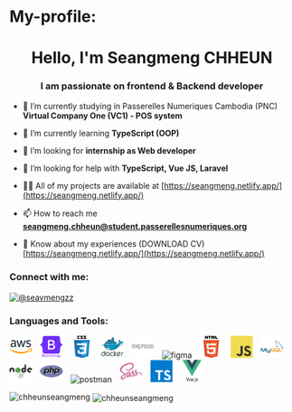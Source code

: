 # My-profile:

<h1 align="center">Hello, I'm Seangmeng CHHEUN</h1>
<h3 align="center">I am passionate on frontend & Backend developer</h3>

- 🔭 I’m currently studying in Passerelles Numeriques Cambodia (PNC) **Virtual Company One (VC1) - POS system**

- 🌱 I’m currently learning **TypeScript (OOP)**

- 👯 I’m looking for **internship as Web developer**

- 🤝 I’m looking for help with **TypeScript, Vue JS, Laravel**

- 👨‍💻 All of my projects are available at [https://seangmeng.netlify.app/](https://seangmeng.netlify.app/)

- 📫 How to reach me **seangmeng.chheun@student.passerellesnumeriques.org**

- 📄 Know about my experiences (DOWNLOAD CV) [https://seangmeng.netlify.app/](https://seangmeng.netlify.app/)

<h3 align="left">Connect with me:</h3>
<p align="left">
<a href="https://www.youtube.com/c/@seavmengzz" target="blank"><img align="center" src="https://raw.githubusercontent.com/rahuldkjain/github-profile-readme-generator/master/src/images/icons/Social/youtube.svg" alt="@seavmengzz" height="30" width="40" /></a>
</p>

<h3 align="left">Languages and Tools:</h3>
<p align="left">
  <span style="margin-right: 10px;"><img src="https://raw.githubusercontent.com/devicons/devicon/master/icons/amazonwebservices/amazonwebservices-original-wordmark.svg" alt="aws" width="40" height="40"/></span>
  <span style="margin-right: 10px;"><img src="https://raw.githubusercontent.com/devicons/devicon/master/icons/bootstrap/bootstrap-plain-wordmark.svg" alt="bootstrap" width="40" height="40"/></span>
  <span style="margin-right: 10px;"><img src="https://raw.githubusercontent.com/devicons/devicon/master/icons/css3/css3-original-wordmark.svg" alt="css3" width="40" height="40"/></span>
  <span style="margin-right: 10px;"><img src="https://raw.githubusercontent.com/devicons/devicon/master/icons/docker/docker-original-wordmark.svg" alt="docker" width="40" height="40"/></span>
  <span style="margin-right: 10px;"><img src="https://raw.githubusercontent.com/devicons/devicon/master/icons/express/express-original-wordmark.svg" alt="express" width="40" height="40"/></span>
  <span style="margin-right: 10px;"><img src="https://www.vectorlogo.zone/logos/figma/figma-icon.svg" alt="figma" width="40" height="40"/></span>
<!--   <span style="margin-right: 10px;"><img src="https://www.vectorlogo.zone/logos/firebase/firebase-icon.svg" alt="firebase" width="40" height="40"/></span> -->
  <span style="margin-right: 10px;"><img src="https://raw.githubusercontent.com/devicons/devicon/master/icons/html5/html5-original-wordmark.svg" alt="html5" width="40" height="40"/></span>
  <span style="margin-right: 10px;"><img src="https://raw.githubusercontent.com/devicons/devicon/master/icons/javascript/javascript-original.svg" alt="javascript" width="40" height="40"/></span>
<!--   <span style="margin-right: 10px;"><img src="https://raw.githubusercontent.com/devicons/devicon/master/icons/laravel/laravel-plain-wordmark.svg" alt="laravel" width="40" height="40"/></span> -->
  <span style="margin-right: 10px;"><img src="https://raw.githubusercontent.com/devicons/devicon/master/icons/mysql/mysql-original-wordmark.svg" alt="mysql" width="40" height="40"/></span>
  <span style="margin-right: 10px;"><img src="https://raw.githubusercontent.com/devicons/devicon/master/icons/nodejs/nodejs-original-wordmark.svg" alt="nodejs" width="40" height="40"/></span>
  <span style="margin-right: 10px;"><img src="https://raw.githubusercontent.com/devicons/devicon/master/icons/php/php-original.svg" alt="php" width="40" height="40"/></span>
  <span style="margin-right: 10px;"><img src="https://www.vectorlogo.zone/logos/getpostman/getpostman-icon.svg" alt="postman" width="40" height="40"/></span>
  <span style="margin-right: 10px;"><img src="https://raw.githubusercontent.com/devicons/devicon/master/icons/sass/sass-original.svg" alt="sass" width="40" height="40"/></span>
  <span style="margin-right: 10px;"><img src="https://raw.githubusercontent.com/devicons/devicon/master/icons/typescript/typescript-original.svg" alt="typescript" width="40" height="40"/></span>
  <span style="margin-right: 10px;"><img src="https://raw.githubusercontent.com/devicons/devicon/master/icons/vuejs/vuejs-original-wordmark.svg" alt="vuejs" width="40" height="40"/></span>
</p>



<p><img align="left" src="https://github-readme-stats.vercel.app/api/top-langs?username=chheunseangmeng&show_icons=true&locale=en&layout=compact" alt="chheunseangmeng" /></p>

<p>&nbsp;<img align="center" src="https://github-readme-stats.vercel.app/api?username=chheunseangmeng&show_icons=true&locale=en" alt="chheunseangmeng" /></p>


